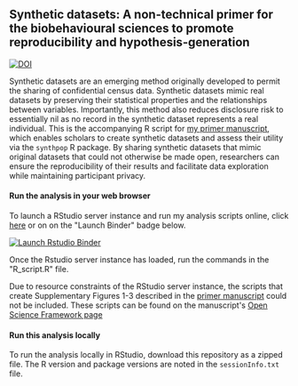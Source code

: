 ## Synthetic datasets: A non-technical primer for the biobehavioural sciences to promote reproducibility and hypothesis-generation

[![DOI](https://zenodo.org/badge/DOI/10.5281/zenodo.3520475.svg)](https://doi.org/10.5281/zenodo.3520475)

Synthetic datasets are an emerging method originally developed to permit the sharing of confidential census data. Synthetic datasets mimic real datasets by preserving their statistical properties and the relationships between variables. Importantly, this method also reduces disclosure risk to essentially nil as no record in the synthetic dataset represents a real individual. This is the accompanying R script for [my primer manuscript](https://psyarxiv.com/dmfb3/), which enables scholars to create synthetic datasets and assess their utility via the `synthpop` R package. By sharing synthetic datasets that mimic original datasets that could not otherwise be made open, researchers can ensure the reproducibility of their results and facilitate data exploration while maintaining participant privacy.

#### Run the analysis in your web browser

To launch a RStudio server instance and run my analysis scripts online, click [here](https://mybinder.org/v2/gh/dsquintana/synthpop-primer/master?urlpath=rstudio) or on on the "Launch Binder" badge below.

  <!-- badges: start -->
  [![Launch Rstudio Binder](http://mybinder.org/badge_logo.svg)](https://mybinder.org/v2/gh/dsquintana/synthpop-primer/master?urlpath=rstudio)
  <!-- badges: end -->

Once the Rstudio server instance has loaded, run the commands in the "R_script.R" file.

Due to resource constraints of the RStudio server instance, the scripts that create Supplementary Figures 1-3 described in the [primer manuscript](https://psyarxiv.com/dmfb3/) could not be included. These scripts can be found on the manuscript's [Open Science Framework page](https://osf.io/z524n/)

#### Run this analysis locally
To run the analysis locally in RStudio, download this repository as a zipped file. The R version and package versions are noted in the `sessionInfo.txt` file.
